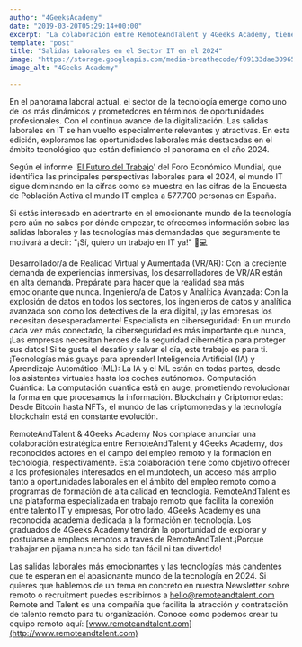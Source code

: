 ```yaml
---
author: "4GeeksAcademy"
date: "2019-03-20T05:29:14+00:00"
excerpt: "La colaboración entre RemoteAndTalent y 4Geeks Academy, tiene como objetivo ofrecer a los profesionales interesados en el mundotech, un acceso más amplio a oportunidades laborales"
template: "post" 
title: "Salidas Laborales en el Sector IT en el 2024"
image: "https://storage.googleapis.com/media-breathecode/f09133dae309659c7a8b34670411793ab702385a95fb34d648be05bf7428ef83"
image_alt: "4Geeks Academy"

---
```



En el panorama laboral actual, el sector de la tecnología emerge como uno de los más dinámicos y prometedores en términos de oportunidades profesionales. Con el continuo avance de la digitalización. Las salidas laborales en IT se han vuelto especialmente relevantes y atractivas.
En esta edición, exploramos las oportunidades laborales más destacadas en el ámbito tecnológico que están definiendo el panorama en el año 2024. 


Según el informe '[El Futuro del Trabajo](https://es.weforum.org/publications/the-future-of-jobs-report-2023/)' del Foro Económico Mundial, que identifica las principales perspectivas laborales para el 2024, el mundo IT sigue dominando en la cifras como se muestra en las cifras de la Encuesta de Población Activa el mundo IT emplea  a 577.700 personas en España.

Si estás interesado en adentrarte en el emocionante mundo de la tecnología pero aún no sabes por dónde empezar, te ofrecemos información sobre las salidas laborales y las tecnologías más demandadas que seguramente te motivará a decir: "¡Sí, quiero un trabajo en IT ya!" 💼💻 

Desarrollador/a de Realidad Virtual y Aumentada (VR/AR):  Con la creciente demanda de experiencias inmersivas, los desarrolladores de VR/AR están en alta demanda. Prepárate para hacer que la realidad sea más emocionante que nunca.
Ingeniero/a de Datos y Analítica Avanzada: Con la explosión de datos en todos los sectores, los ingenieros de datos y analítica avanzada son como los detectives de la era digital, ¡y las empresas los necesitan desesperadamente!
Especialista en ciberseguridad: En un mundo cada vez más conectado, la ciberseguridad es más importante que nunca, ¡Las empresas necesitan héroes de la seguridad cibernética para proteger sus datos! Si te gusta el desafío y salvar el día, este trabajo es para ti.
¡Tecnologías más guays para aprender!
Inteligencia Artificial (IA) y Aprendizaje Automático (ML): La IA y el ML están en todas partes, desde los asistentes virtuales hasta los coches autónomos. 
Computación Cuántica:  La computación cuántica está en auge, prometiendo revolucionar la forma en que procesamos la información. 
Blockchain y Criptomonedas: Desde Bitcoin hasta NFTs, el mundo de las criptomonedas y la tecnología blockchain está en constante evolución. 


RemoteAndTalent & 4Geeks Academy
Nos complace anunciar una colaboración estratégica entre RemoteAndTalent y 4Geeks Academy, dos reconocidos actores en el campo del empleo remoto y la formación en tecnología, respectivamente.
Esta colaboración tiene como objetivo ofrecer a los profesionales interesados en el mundotech, un acceso más amplio tanto a oportunidades laborales en el ámbito del empleo remoto como a programas de formación de alta calidad en tecnología. RemoteAndTalent es una plataforma especializada en trabajo remoto que facilita la conexión entre talento IT y empresas, Por otro lado, 4Geeks Academy es una reconocida academia dedicada a la formación en tecnología.
Los graduados de 4Geeks Academy tendrán la oportunidad de explorar y postularse a empleos remotos a través de RemoteAndTalent.¡Porque trabajar en pijama nunca ha sido tan fácil ni tan divertido!

Las salidas laborales más emocionantes y las tecnologías más candentes que te esperan en el apasionante mundo de la tecnología en 2024. Si quieres que hablemos de un tema en concreto en nuestra Newsletter sobre remoto o recruitment puedes escribirnos a [hello@remoteandtalent.com](hello@remoteandtalent.com)
Remote and Talent es una compañía que facilita  la atracción y contratación de talento remoto para tu organización. Conoce como podemos crear tu equipo remoto aquí: [www.remoteandtalent.com](http://www.remoteandtalent.com)




